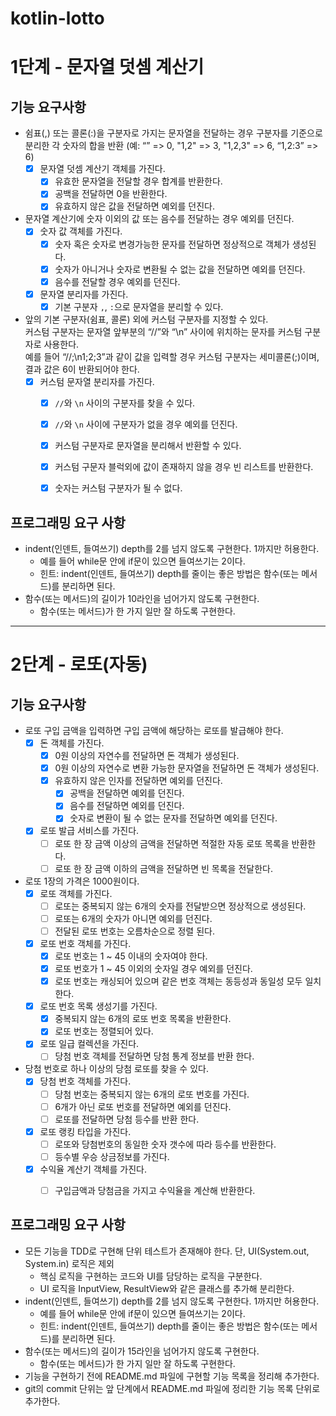 # kotlin-lotto

# 1단계 - 문자열 덧셈 계산기
## 기능 요구사항
- 쉼표(,) 또는 콜론(:)을 구분자로 가지는 문자열을 전달하는 경우 구분자를 기준으로 분리한 각 숫자의 합을 반환
  (예: “” => 0, "1,2" => 3, "1,2,3" => 6, “1,2:3” => 6)
  - [x] 문자열 덧셈 계산기 객체를 가진다. 
    - [x] 유효한 문자열을 전달할 경우 합계를 반환한다.
    - [x] 공백을 전달하면 0을 반환한다.
    - [x] 유효하지 않은 값을 전달하면 예외를 던진다.
- 문자열 계산기에 숫자 이외의 값 또는 음수를 전달하는 경우 예외를 던진다.
  - [x] 숫자 값 객체를 가진다. 
    - [x] 숫자 혹은 숫자로 변경가능한 문자를 전달하면 정상적으로 객체가 생성된다.
    - [x] 숫자가 아니거나 숫자로 변환될 수 없는 값을 전달하면 예외를 던진다.
    - [x] 음수를 전달할 경우 예외를 던진다.
  - [x] 문자열 분리자를 가진다. 
    - [x] 기본 구분자 `,`, `:`으로 문자열을 분리할 수 있다.
- 앞의 기본 구분자(쉼표, 콜론) 외에 커스텀 구분자를 지정할 수 있다.    
  커스텀 구분자는 문자열 앞부분의 “//”와 “\n” 사이에 위치하는 문자를 커스텀 구분자로 사용한다.    
  예를 들어 “//;\n1;2;3”과 같이 값을 입력할 경우 커스텀 구분자는 세미콜론(;)이며, 결과 값은 6이 반환되어야 한다.
  - [x] 커스텀 문자열 분리자를 가진다.
    - [x] `//`와 `\n` 사이의 구분자를 찾을 수 있다. 
    - [x] `//`와 `\n` 사이에 구분자가 없을 경우 예외를 던진다.
    - [x] 커스텀 구분자로 문자열을 분리해서 반환할 수 있다.
    - [x] 커스텀 구문자 블럭외에 값이 존재하지 않을 경우 빈 리스트를 반환한다.
    - [x] 숫자는 커스텀 구분자가 될 수 없다.


## 프로그래밍 요구 사항
- indent(인덴트, 들여쓰기) depth를 2를 넘지 않도록 구현한다. 1까지만 허용한다.
  - 예를 들어 while문 안에 if문이 있으면 들여쓰기는 2이다.
  - 힌트: indent(인덴트, 들여쓰기) depth를 줄이는 좋은 방법은 함수(또는 메서드)를 분리하면 된다.
- 함수(또는 메서드)의 길이가 10라인을 넘어가지 않도록 구현한다.
  - 함수(또는 메서드)가 한 가지 일만 잘 하도록 구현한다.

---

# 2단계 - 로또(자동)
## 기능 요구사항
- 로또 구입 금액을 입력하면 구입 금액에 해당하는 로또를 발급해야 한다.
  - [x] 돈 객체를 가진다. 
    - [x] 0원 이상의 자연수를 전달하면 돈 객체가 생성된다.
    - [x] 0원 이상의 자연수로 변환 가능한 문자열을 전달하면 돈 객체가 생성된다.
    - [x] 유효하지 않은 인자를 전달하면 예외를 던진다. 
      - [x] 공백을 전달하면 예외를 던진다. 
      - [x] 음수를 전달하면 예외를 던진다. 
      - [x] 숫자로 변환이 될 수 없는 문자를 전달하면 예외를 던진다.
  - [x] 로또 발급 서비스를 가진다. 
    - [ ] 로또 한 장 금액 이상의 금액을 전달하면 적절한 자동 로또 목록을 반환한다. 
    - [ ] 로또 한 장 금액 이하의 금액을 전달하면 빈 목록을 전달한다.
- 로또 1장의 가격은 1000원이다.
  - [x] 로또 객체를 가진다.
    - [ ] 로또는 중복되지 않는 6개의 숫자를 전달받으면 정상적으로 생성된다.
    - [ ] 로또는 6개의 숫자가 아니면 예외를 던진다.
    - [ ] 전달된 로또 번호는 오름차순으로 정렬 된다.
  - [x] 로또 번호 객체를 가진다. 
    - [x] 로또 번호는 1 ~ 45 이내의 숫자여야 한다.
    - [x] 로또 번호가 1 ~ 45 이외의 숫자일 경우 예외를 던진다. 
    - [x] 로또 번호는 캐싱되어 있으며 같은 번호 객체는 동등성과 동일성 모두 일치한다.
  - [x] 로또 번호 목록 생성기를 가진다. 
    - [x] 중복되지 않는 6개의 로또 번호 목록을 반환한다.
    - [x] 로또 번호는 정렬되어 있다.
  - [x] 로또 일급 컬렉션을 가진다. 
    - [ ] 당첨 번호 객체를 전달하면 당첨 통계 정보를 반환 한다.
- 당첨 번호로 하나 이상의 당첨 로또를 찾을 수 있다. 
  - [x] 당첨 번호 객체를 가진다. 
    - [ ] 당첨 번호는 중복되지 않는 6개의 로또 번호를 가진다. 
    - [ ] 6개가 아닌 로또 번호를 전달하면 예외를 던진다.
    - [ ] 로또를 전달하면 당첨 등수를 반환 한다.
  - [x] 로또 랭킹 타입을 가진다. 
    - [ ] 로또와 당첨번호의 동일한 숫자 갯수에 따라 등수를 반환한다. 
    - [ ] 등수별 우승 상금정보를 가진다. 
  - [x] 수익율 계산기 객체를 가진다. 
    - [ ] 구입금액과 당첨금을 가지고 수익율을 계산해 반환한다.
    
  


## 프로그래밍 요구 사항
- 모든 기능을 TDD로 구현해 단위 테스트가 존재해야 한다. 단, UI(System.out, System.in) 로직은 제외
  - 핵심 로직을 구현하는 코드와 UI를 담당하는 로직을 구분한다.
  - UI 로직을 InputView, ResultView와 같은 클래스를 추가해 분리한다.
- indent(인덴트, 들여쓰기) depth를 2를 넘지 않도록 구현한다. 1까지만 허용한다.
  - 예를 들어 while문 안에 if문이 있으면 들여쓰기는 2이다.
  - 힌트: indent(인덴트, 들여쓰기) depth를 줄이는 좋은 방법은 함수(또는 메서드)를 분리하면 된다.
- 함수(또는 메서드)의 길이가 15라인을 넘어가지 않도록 구현한다.
  - 함수(또는 메서드)가 한 가지 일만 잘 하도록 구현한다.
- 기능을 구현하기 전에 README.md 파일에 구현할 기능 목록을 정리해 추가한다.
- git의 commit 단위는 앞 단계에서 README.md 파일에 정리한 기능 목록 단위로 추가한다.
